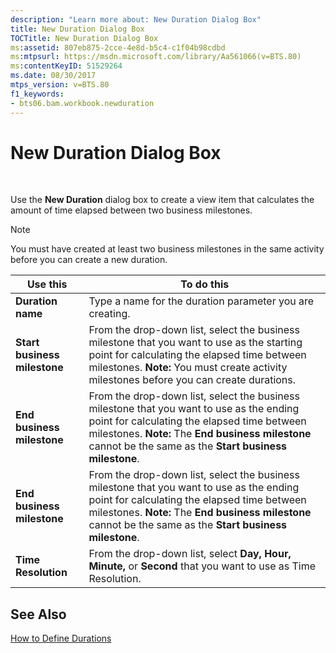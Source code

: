 ```yaml
---
description: "Learn more about: New Duration Dialog Box"
title: New Duration Dialog Box
TOCTitle: New Duration Dialog Box
ms:assetid: 807eb875-2cce-4e8d-b5c4-c1f04b98cdbd
ms:mtpsurl: https://msdn.microsoft.com/library/Aa561066(v=BTS.80)
ms:contentKeyID: 51529264
ms.date: 08/30/2017
mtps_version: v=BTS.80
f1_keywords:
- bts06.bam.workbook.newduration
---
```


# New Duration Dialog Box

 

Use the **New Duration** dialog box to create a view item that calculates the amount of time elapsed between two business milestones.


> [!NOTE]
> <P>You must have created at least two business milestones in the same activity before you can create a new duration.</P>



<table>
<thead>
<tr class="header">
<th>Use this</th>
<th>To do this</th>
</tr>
</thead>
<tbody>
<tr class="odd">
<td><strong>Duration name</strong></td>
<td>Type a name for the duration parameter you are creating.</td>
</tr>
<tr class="even">
<td><strong>Start business milestone</strong></td>
<td>From the drop-down list, select the business milestone that you want to use as the starting point for calculating the elapsed time between milestones. <strong>Note:</strong> You must create activity milestones before you can create durations.</td>
</tr>
<tr class="odd">
<td><strong>End business milestone</strong></td>
<td>From the drop-down list, select the business milestone that you want to use as the ending point for calculating the elapsed time between milestones. <strong>Note:</strong> The <strong>End business milestone</strong> cannot be the same as the <strong>Start business milestone</strong>.</td>
</tr>
<tr class="even">
<td><strong>End business milestone</strong></td>
<td>From the drop-down list, select the business milestone that you want to use as the ending point for calculating the elapsed time between milestones. <strong>Note:</strong> The <strong>End business milestone</strong> cannot be the same as the <strong>Start business milestone</strong>.</td>
</tr>
<tr class="odd">
<td><strong>Time Resolution</strong></td>
<td>From the drop-down list, select <strong>Day, Hour, Minute,</strong> or <strong>Second</strong> that you want to use as Time Resolution.</td>
</tr>
</tbody>
</table>


## See Also

[How to Define Durations](https://msdn.microsoft.com/library/aa561120\(v=bts.80\))

